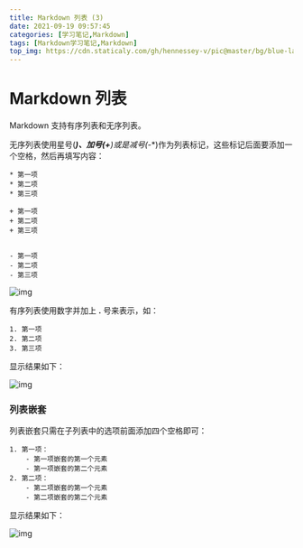 ```yaml
---
title: Markdown 列表 (3)
date: 2021-09-19 09:57:45
categories: [学习笔记,Markdown]
tags: [Markdown学习笔记,Markdown]
top_img: https://cdn.staticaly.com/gh/hennessey-v/pic@master/bg/blue-lake-v1.jpg
---
```


# Markdown 列表

Markdown 支持有序列表和无序列表。

无序列表使用星号(*****)、加号(**+**)或是减号(**-**)作为列表标记，这些标记后面要添加一个空格，然后再填写内容：

```
* 第一项
* 第二项
* 第三项

+ 第一项
+ 第二项
+ 第三项


- 第一项
- 第二项
- 第三项
```

![img](https://hennessey02.coding.net/p/Pic/d/Pic01/git/raw/master/img//89446A8E-6D83-4666-AACC-980145D5F070.jpg)

有序列表使用数字并加上 **.** 号来表示，如：

```
1. 第一项
2. 第二项
3. 第三项
```

显示结果如下：

![img](https://hennessey02.coding.net/p/Pic/d/Pic01/git/raw/master/img//560384BB-2B00-41D5-ACF2-18972F7F2775.jpg)

### 列表嵌套

列表嵌套只需在子列表中的选项前面添加四个空格即可：

```
1. 第一项：
    - 第一项嵌套的第一个元素
    - 第一项嵌套的第二个元素
2. 第二项：
    - 第二项嵌套的第一个元素
    - 第二项嵌套的第二个元素
```

显示结果如下：

![img](https://hennessey02.coding.net/p/Pic/d/Pic01/git/raw/master/img//8ED795DA-F124-4E70-BA71-57CD9CF958A4.jpg)
